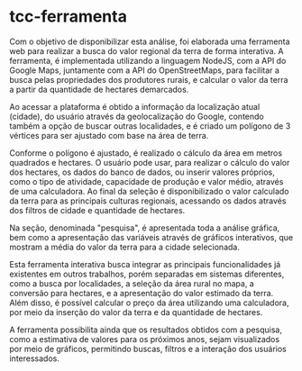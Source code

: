 # tcc-ferramenta

Com o objetivo de disponibilizar esta análise, foi elaborada uma ferramenta web para realizar a busca do valor regional da terra de forma interativa. A ferramenta, é implementada utilizando a linguagem NodeJS, com a API do Google Maps, juntamente com a API do OpenStreetMaps, para facilitar a busca pelas propriedades dos produtores rurais, e calcular o valor da terra a partir da quantidade de hectares demarcados. 

Ao acessar a plataforma é obtido a informação da localização atual (cidade), do usuário através da geolocalização do Google, contendo também a opção de buscar outras localidades, e é criado um polígono de 3 vértices para ser ajustado com base na área de terra. 

Conforme o polígono é ajustado, é realizado o cálculo da área em metros quadrados e hectares. O usuário pode usar, para realizar o cálculo do valor dos hectares, os dados do banco de dados, ou inserir valores próprios, como o tipo de atividade, capacidade de produção e valor médio, através de uma calculadora. Ao final da seleção é disponibilizado o valor calculado da terra para as principais culturas regionais, acessando os dados através dos filtros de cidade e quantidade de hectares.

Na seção, denominada "pesquisa", é apresentada toda a análise gráfica, bem como a apresentação das variáveis através de gráficos interativos, que mostram a média do valor da terra para a cidade selecionada.

Esta ferramenta interativa busca integrar as principais funcionalidades já existentes em outros trabalhos, porém separadas em sistemas diferentes, como a busca por localidades, a seleção da área rural no mapa, a conversão para hectares, e a apresentação do valor estimado da terra. Além disso, é possível calcular o preço da área utilizando uma calculadora, por meio da inserção do valor da terra e da quantidade de hectares. 

A ferramenta possibilita ainda que os resultados obtidos com a pesquisa, como a estimativa de valores para os próximos anos, sejam visualizados por meio de gráficos, permitindo buscas, filtros e a interação dos usuários interessados.

